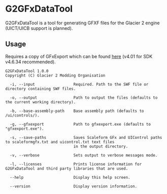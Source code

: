 # G2GFxDataTool
G2GFxDataTool is a tool for generating GFXF files for the Glacier 2 engine (UICT/UICB support is planned).

## Usage
Requires a copy of GFxExport which can be found [here](https://files.hitmods.com) (v4.01 for SDK v4.6.34 recommended).

```
G2GFxDataTool 1.0.0
Copyright (C) Glacier 2 Modding Organisation

  -i, --input                 Required. Path to the SWF file or directory containing SWF files.

  -o, --output                Path to output the files (defaults to the current working directory).

  -b, --base-assembly-path    Base assembly path (defaults to /ui/controls/).

  -g, --gfxexport             Path to gfxexport.exe (defaults to "gfxexport.exe").

  -s, --save-paths            Saves Scaleform GFx and UIControl paths to scaleformgfx.txt and uicontrol.txt text files
                              in the output directory.

  -v, --verbose               Sets output to verbose messages mode.

  -l, --licenses              Prints license information for G2GFxDataTool and third party libraries that are used.

  --help                      Display this help screen.

  --version                   Display version information.
```